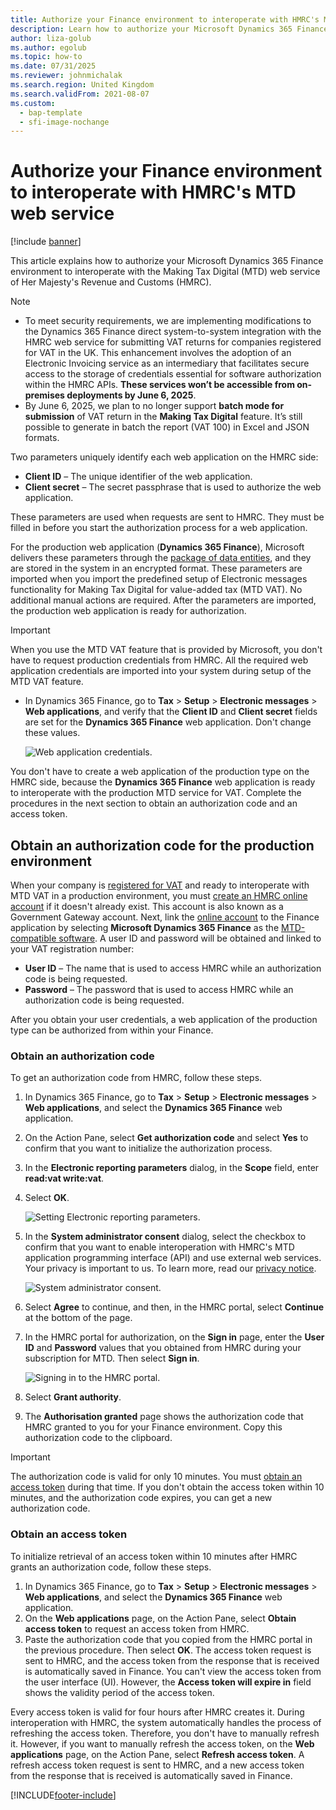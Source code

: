 ```yaml
---
title: Authorize your Finance environment to interoperate with HMRC's MTD web service
description: Learn how to authorize your Microsoft Dynamics 365 Finance environment to interoperate with the Making Tax Digital web service of Her Majesty's Revenue and Customs.
author: liza-golub
ms.author: egolub
ms.topic: how-to
ms.date: 07/31/2025
ms.reviewer: johnmichalak
ms.search.region: United Kingdom
ms.search.validFrom: 2021-08-07
ms.custom:
  - bap-template
  - sfi-image-nochange
---
```


# Authorize your Finance environment to interoperate with HMRC's MTD web service

[!include [banner](../../includes/banner.md)]

This article explains how to authorize your Microsoft Dynamics 365 Finance environment to interoperate with the Making Tax Digital (MTD) web service of Her Majesty's Revenue and Customs (HMRC).

> [!NOTE]
> - To meet security requirements, we are implementing modifications to the Dynamics 365 Finance direct system-to-system integration with the HMRC web service for submitting VAT returns for companies registered for VAT in the UK. This enhancement involves the adoption of an Electronic Invoicing service as an intermediary that facilitates secure access to the storage of credentials essential for software authorization within the HMRC APIs. **These services won’t be accessible from on-premises deployments by June 6, 2025**.
> - By June 6, 2025, we plan to no longer support **batch mode for submission** of VAT return in the **Making Tax Digital** feature. It’s still possible to generate in batch the report (VAT 100) in Excel and JSON formats.

Two parameters uniquely identify each web application on the HMRC side:

- **Client ID** – The unique identifier of the web application.
- **Client secret** – The secret passphrase that is used to authorize the web application.

These parameters are used when requests are sent to HMRC. They must be filled in before you start the authorization process for a web application.

For the production web application (**Dynamics 365 Finance**), Microsoft delivers these parameters through the [package of data entities](emea-gbr-mtd-vat-integration-setup.md#entities), and they are stored in the system in an encrypted format. These parameters are imported when you import the predefined setup of Electronic messages functionality for Making Tax Digital for value-added tax (MTD VAT). No additional manual actions are required. After the parameters are imported, the production web application is ready for authorization.

> [!IMPORTANT]
> When you use the MTD VAT feature that is provided by Microsoft, you don't have to request production credentials from HMRC. All the required web application credentials are imported into your system during setup of the MTD VAT feature.

- In Dynamics 365 Finance, go to **Tax** \> **Setup** \> **Electronic messages** \> **Web applications**, and verify that the **Client ID** and **Client secret** fields are set for the **Dynamics 365 Finance** web application. Don't change these values.

    ![Web application credentials.](../media/uk-mtd-prod-credentials.png)

You don't have to create a web application of the production type on the HMRC side, because the **Dynamics 365 Finance** web application is ready to interoperate with the production MTD service for VAT. Complete the procedures in the next section to obtain an authorization code and an access token.

## Obtain an authorization code for the production environment

When your company is [registered for VAT](https://www.gov.uk/vat-registration) and ready to interoperate with MTD VAT in a production environment, you must [create an HMRC online account](https://www.gov.uk/guidance/help-and-support-for-making-tax-digital#sign-up-for-making-tax-digital-for-vat) if it doesn't already exist. This account is also known as a Government Gateway account. Next, link the [online account](https://www.gov.uk/send-vat-return) to the Finance application by selecting **Microsoft Dynamics 365 Finance** as the [MTD-compatible software](https://www.tax.service.gov.uk/making-tax-digital-software?_ga=2.124730698.1312416614.1630487369-812816713.1605853350). A user ID and password will be obtained and linked to your VAT registration number:

- **User ID** – The name that is used to access HMRC while an authorization code is being requested.
- **Password** – The password that is used to access HMRC while an authorization code is being requested.

After you obtain your user credentials, a web application of the production type can be authorized from within your Finance.

### Obtain an authorization code

To get an authorization code from HMRC, follow these steps.

1. In Dynamics 365 Finance, go to **Tax** \> **Setup** \> **Electronic messages** \> **Web applications**, and select the **Dynamics 365 Finance** web application.
1. On the Action Pane, select **Get authorization code** and select **Yes** to confirm that you want to initialize the authorization process.
1. In the **Electronic reporting parameters** dialog, in the **Scope** field, enter **read:vat write:vat**. 
1. Select **OK**.

    ![Setting Electronic reporting parameters.](../media/uk-mtd-get-authorization-code.png)

1. In the **System administrator consent** dialog, select the checkbox to confirm that you want to enable interoperation with HMRC's MTD application programming interface (API) and use external web services. Your privacy is important to us. To learn more, read our [privacy notice](emea-gbr-mtd-vat-integration.md#privacy-notice).

    ![System administrator consent.](../media/uk-mtd-sys-admin.png)

1. Select **Agree** to continue, and then, in the HMRC portal, select **Continue** at the bottom of the page.
1. In the HMRC portal for authorization, on the **Sign in** page, enter the **User ID** and **Password** values that you obtained from HMRC during your subscription for MTD. Then select **Sign in**.

    ![Signing in to the HMRC portal.](../media/uk-mtd-hmrc-reg.png)

1. Select **Grant authority**.
1. The **Authorisation granted** page shows the authorization code that HMRC granted to you for your Finance environment. Copy this authorization code to the clipboard.

> [!IMPORTANT]
> The authorization code is valid for only 10 minutes. You must [obtain an access token](#obtain-an-access-token) during that time. If you don't obtain the access token within 10 minutes, and the authorization code expires, you can get a new authorization code.

### Obtain an access token

To initialize retrieval of an access token within 10 minutes after HMRC grants an authorization code, follow these steps.

1. In Dynamics 365 Finance, go to **Tax** \> **Setup** \> **Electronic messages** \> **Web applications**, and select the **Dynamics 365 Finance** web application.
1. On the **Web applications** page, on the Action Pane, select **Obtain access token** to request an access token from HMRC.
1. Paste the authorization code that you copied from the HMRC portal in the previous procedure. Then select **OK**. The access token request is sent to HMRC, and the access token from the response that is received is automatically saved in Finance. You can't view the access token from the user interface (UI). However, the **Access token will expire in** field shows the validity period of the access token.

Every access token is valid for four hours after HMRC creates it. During interoperation with HMRC, the system automatically handles the process of refreshing the access token. Therefore, you don't have to manually refresh it. However, if you want to manually refresh the access token, on the **Web applications** page, on the Action Pane, select **Refresh access token**. A refresh access token request is sent to HMRC, and a new access token from the response that is received is automatically saved in Finance.




[!INCLUDE[footer-include](../../../includes/footer-banner.md)]

